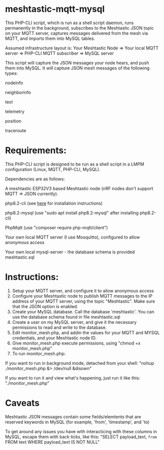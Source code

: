 # meshtastic-mqtt-mysql
This PHP-CLI script, which is run as a shell script daemon, runs permanently in the background, subscribes to the Meshtastic JSON topic on your MQTT server, captures messages delivered from the mesh via MQTT, and imports them into MySQL tables.

Assumed infrastructure layout is: Your Meshtastic Node => Your local MQTT server => PHP-CLI MQTT subscriber => MySQL server

This script will capture the JSON messages your node hears, and push them into MySQL. It will capture JSON mesh messages of the following types:

nodeinfo

neighborinfo

text

telemetry

position

traceroute

# Requirements:
This PHP-CLI script is designed to be run as a shell script in a LMPM configuration (Linux, MQTT, PHP-CLI, MySQL).

Dependencies are as follows:

A meshtastic ESP32V3 based Meshtastic node (nRF nodes don't support MQTT => JSON currently).

php8.2-cli (see <a href='https://php.watch/articles/install-php82-ubuntu-debian'>here</a> for installation instructions) 

php8.2-mysql (use "sudo apt install php8.2-mysql" after installing php8.2-cli)

PhpMqtt (use "composer require php-mqtt/client")

Your own local MQTT server (I use Mosquitto), configured to allow anonymous access

Your own local mysql-server - the database schema is provided meshtastic.sql

# Instructions:
1) Setup your MQTT server, and configure it to allow anonymous access
2) Configure your Meshtastic node to publish MQTT messages to the IP address of your MQTT server, using the topic "Meshtastic". Make sure that the JSON option is enabled.
3) Create your MySQL database. Call the database 'meshtastic'. You can use the database schema found in file meshtastic.sql
4) Create a user on my MySQL server, and give it the necessary permissions to read and write to the database.
5) Edit monitor_mesh.php, and addin the values for your MQTT and MYSQL credentials, and your Meshtastic node ID.
6) Give monitor_mesh.php execute permissions, using "chmod +x monitor_mesh.php"
7) To run monitor_mesh.php:

If you want to run in background mode, detached from your shell: "nohup ./monitor_mesh.php &> /dev/null &disown"

If you want to run it and view what's happening, just run it like this: "./monitor_mesh.php"

# Caveats
Meshtastic JSON messages contain some fields/elemtents that are reserved keywords in MySQL (for example, 'from', 'timestamp', and 'to)

To get around any issues you have with interacticing with these columns in MySQL, escape them with back ticks, like this: "SELECT payload_text, `from` FROM text WHERE payload_text IS NOT NULL"
